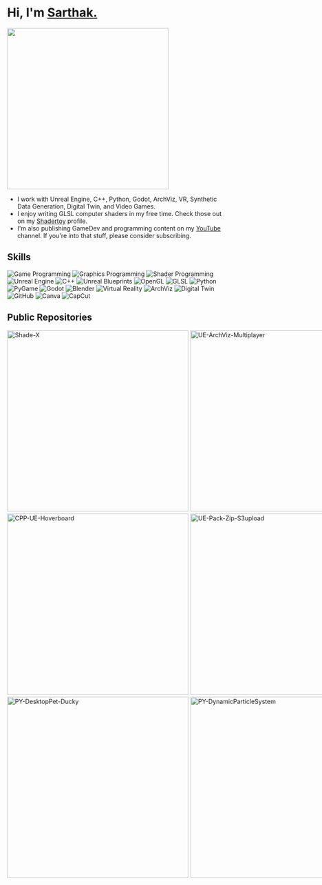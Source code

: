 # Hi, I'm [Sarthak.](https://www.munucrafts.com/)
<img src="https://img.shields.io/badge/Software%20Engineer%20/%20Unreal%20Engine%20Developer-5E60CE?style=for-the-badge" style="width: 375px; height: auto;">

* I work with Unreal Engine, C++, Python, Godot, ArchViz, VR, Synthetic Data Generation, Digital Twin, and Video Games.
* I enjoy writing GLSL computer shaders in my free time. Check those out on my [Shadertoy](https://www.shadertoy.com/user/Munucrafts/sort=newest) profile.
* I'm also publishing GameDev and programming content on my [YouTube](https://www.youtube.com/@munucrafts) channel. If you're into that stuff, please consider subscribing.

## Skills

![Game Programming](https://img.shields.io/badge/Game%20Programming-1E90FF?style=for-the-badge&logoColor=white)
![Graphics Programming](https://img.shields.io/badge/Shader%20Programming-5E60CE?style=for-the-badge&logoColor=white)
![Shader Programming](https://img.shields.io/badge/Shader%20Programming-5E60CE?style=for-the-badge&logoColor=white)
![Unreal Engine](https://img.shields.io/badge/Unreal%20Engine%20-0076CC?style=for-the-badge&logo=unreal-engine&logoColor=white)
![C++](https://img.shields.io/badge/C++-00599C?style=for-the-badge&logo=cplusplus&logoColor=white)
![Unreal Blueprints](https://img.shields.io/badge/Unreal%20Blueprints-00599C?style=for-the-badge&logo=unreal-engine&logoColor=white)
![OpenGL](https://img.shields.io/badge/OpenGL-5E60CE?style=for-the-badge&logo=opengl&logoColor=white)
![GLSL](https://img.shields.io/badge/glsl-5E60CE?style=for-the-badge&logo=opengl&logoColor=white)
![Python](https://img.shields.io/badge/Python-3776AB?style=for-the-badge&logo=python&logoColor=white)
![PyGame](https://img.shields.io/badge/PyGame-00C300?style=for-the-badge&logo=python&logoColor=white)
![Godot](https://img.shields.io/badge/Godot-478CBF?style=for-the-badge&logo=godot-engine&logoColor=white)
![Blender](https://img.shields.io/badge/Blender-1A75FF?style=for-the-badge&logo=blender&logoColor=white)
![Virtual Reality](https://img.shields.io/badge/Virtual%20Reality-0A66C2?style=for-the-badge&logo=oculus&logoColor=white)
![ArchViz](https://img.shields.io/badge/ArchViz-FF8C00?style=for-the-badge&logo=autodesk&logoColor=white)
![Digital Twin](https://img.shields.io/badge/Digital%20Twin-3CB371?style=for-the-badge&logo=digitalocean&logoColor=white)
![GitHub](https://img.shields.io/badge/GitHub-181717?style=for-the-badge&logo=github&logoColor=white)
![Canva](https://img.shields.io/badge/Canva-FF5C8D?style=for-the-badge&logo=canva&logoColor=white)
![CapCut](https://img.shields.io/badge/CapCut-1A75FF?style=for-the-badge&logo=ByteDance&logoColor=white)

## Public Repositories

<div style="display: grid; grid-template-columns: repeat(3, 1fr); gap: 5px;">
<a href="https://github.com/munucrafts/Shade-X">
    <img src="https://github-readme-stats.vercel.app/api/pin/?username=munucrafts&repo=Shade-X&theme=github_dark" alt="Shade-X" style="width: 421px;" />
</a>
  <a href="https://github.com/munucrafts/UE-ArchViz-Multiplayer" style="display: block; max-width: 1000px;">
    <img src="https://github-readme-stats.vercel.app/api/pin/?username=munucrafts&repo=UE-ArchViz-Multiplayer&theme=github_dark" alt="UE-ArchViz-Multiplayer" style="width: 421px;" />
  </a>
  <a href="https://github.com/munucrafts/CPP-UE-GetThumbnails" style="display: block; max-width: 1000px;">
    <img src="https://github-readme-stats.vercel.app/api/pin/?username=munucrafts&repo=CPP-UE-GetThumbnails&theme=github_dark" alt="CPP-UE-GetThumbnails" style="width: 421px;" />
  </a>
  <a href="https://github.com/munucrafts/CPP-UE-Hoverboard" style="display: block; max-width: 1000px;">
    <img src="https://github-readme-stats.vercel.app/api/pin/?username=munucrafts&repo=CPP-UE-Hoverboard&theme=github_dark" alt="CPP-UE-Hoverboard" style="width: 421px;" />
  </a>
  <a href="https://github.com/munucrafts/UE-Pack-Zip-S3upload" style="display: block; max-width: 1000px;">
    <img src="https://github-readme-stats.vercel.app/api/pin/?username=munucrafts&repo=UE-Pack-Zip-S3upload&theme=github_dark" alt="UE-Pack-Zip-S3upload" style="width: 421px;" />
  </a>
  <a href="https://github.com/munucrafts/GD-Pixelo-PixelArtMaker" style="display: block; max-width: 1000px;">
    <img src="https://github-readme-stats.vercel.app/api/pin/?username=munucrafts&repo=GD-Pixelo-PixelArtMaker&theme=github_dark" alt="GD-Pixelo-PixelArtMaker" style="width: 421px;" />
  </a>
  <a href="https://github.com/munucrafts/PY-DesktopPet-Ducky" style="display: block; max-width: 1000px;">
    <img src="https://github-readme-stats.vercel.app/api/pin/?username=munucrafts&repo=PY-DesktopPet-Ducky&theme=github_dark" alt="PY-DesktopPet-Ducky" style="width: 421px;" />
  </a>
  <a href="https://github.com/munucrafts/PY-DynamicParticleSystem" style="display: block; max-width: 1000px;">
    <img src="https://github-readme-stats.vercel.app/api/pin/?username=munucrafts&repo=PY-DynamicParticleSystem&theme=github_dark" alt="PY-DynamicParticleSystem" style="width: 421px;" />
  </a>
</div>
